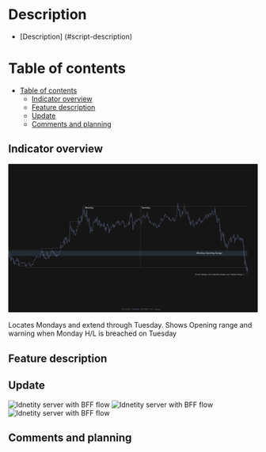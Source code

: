
# Description 
- [Description] (#script-description)

# Table of contents
- [Table of contents](#table-of-contents)
  - [Indicator overview](#indicator-overview)  
  - [Feature description](#feature-description)
  - [Update](#feature-updates)
  - [Comments and planning](#comments)

## Indicator overview
![Idnetity server with BFF flow](./assets/monday_script_v1/description.png?raw=true "Indicator general description")

Locates Mondays and extend through Tuesday. Shows Opening range and warning when Monday H/L is breached on Tuesday 

## Feature description

## Update
![Idnetity server with BFF flow](./Assets/monday_script_v1/update1_1.png "Added option to extend monday opening range to the end of the week")
![Idnetity server with BFF flow](./Assets/monday_script_v1/update_2.png "Updating the interface")
![Idnetity server with BFF flow](./Assets/monday_script_v1/update_3.png "Updating the interface")

## Comments and planning